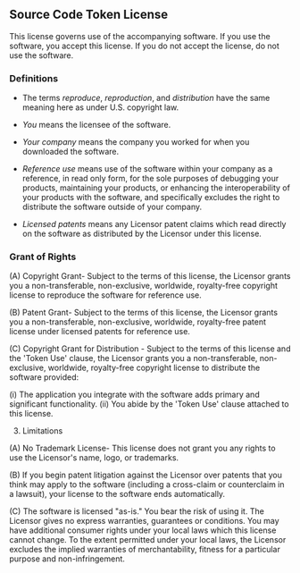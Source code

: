 ## Source Code Token License

This license governs use of the accompanying software. If you use the software, you accept this license. If you do not accept the license, do not use the software.

### Definitions

* The terms *reproduce*, *reproduction*, and *distribution* have the same meaning here as under U.S. copyright law.

* *You* means the licensee of the software.
  
* *Your company* means the company you worked for when you downloaded the software.

* *Reference use* means use of the software within your company as a reference, in read only form, for the sole purposes of     debugging your products, maintaining your products, or enhancing the interoperability of your products with the software,     and specifically excludes the right to distribute the software outside of your company.

* *Licensed patents* means any Licensor patent claims which read directly on the software as distributed by the Licensor under this license.

### Grant of Rights

(A) Copyright Grant- Subject to the terms of this license, the Licensor grants you a non-transferable, non-exclusive, worldwide, royalty-free copyright license to reproduce the software for reference use.

(B) Patent Grant- Subject to the terms of this license, the Licensor grants you a non-transferable, non-exclusive, worldwide, royalty-free patent license under licensed patents for reference use.

(C) Copyright Grant for Distribution - Subject to the terms of this license and the 'Token Use' clause, the Licensor grants you a non-transferable, non-exclusive, worldwide, royalty-free copyright license to distribute the software provided:

(i) The application you integrate with the software adds primary and significant functionality.
(ii) You abide by the 'Token Use' clause attached to this license. 

3. Limitations

(A) No Trademark License- This license does not grant you any rights to use the Licensor's name, logo, or trademarks.

(B) If you begin patent litigation against the Licensor over patents that you think may apply to the software (including a cross-claim or counterclaim in a lawsuit), your license to the software ends automatically.

(C) The software is licensed "as-is." You bear the risk of using it. The Licensor gives no express warranties, guarantees or conditions. You may have additional consumer rights under your local laws which this license cannot change. To the extent permitted under your local laws, the Licensor excludes the implied warranties of merchantability, fitness for a particular purpose and non-infringement.
